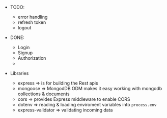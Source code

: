 ### 
- TODO:
    - error handling
    - refresh token
    - logout
- DONE:
    - Login
    - Signup
    - Authorization
    - 

- Libraries
    - express => is for building the Rest apis
    - mongoose => MongodDB ODM makes it easy working with mongodb collections & documents
    - cors => provides Express middleware to enable CORS
    - dotenv => reading & loading enviroment variables into `process.env`
    - express-validator => validating incoming data
